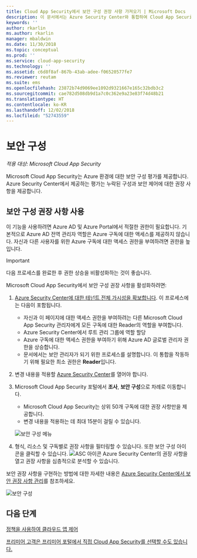 ```yaml
---
title: Cloud App Security에서 보안 구성 권장 사항 가져오기 | Microsoft Docs
description: 이 문서에서는 Azure Security Center와 통합하여 Cloud App Security에서 보안 구성 권장 사항을 가져오는 방법에 대한 정보를 제공합니다.
keywords: ''
author: rkarlin
ms.author: rkarlin
manager: mbaldwin
ms.date: 11/30/2018
ms.topic: conceptual
ms.prod: ''
ms.service: cloud-app-security
ms.technology: ''
ms.assetid: c6d8f8af-867b-43ab-adee-f06520577fe7
ms.reviewer: reutam
ms.suite: ems
ms.openlocfilehash: 23872b74d9069ee1092d9321667e165c32bdb3c2
ms.sourcegitcommit: cae782d508db9d1a7c0c362e9a23e83f74d48b21
ms.translationtype: HT
ms.contentlocale: ko-KR
ms.lasthandoff: 12/02/2018
ms.locfileid: "52743559"
---
```

# <a name="security-configuration"></a>보안 구성

*적용 대상: Microsoft Cloud App Security*

Microsoft Cloud App Security는 Azure 환경에 대한 보안 구성 평가를 제공합니다. Azure Security Center에서 제공하는 평가는 누락된 구성과 보안 제어에 대한 권장 사항을 제공합니다.

## <a name="enable-security-configuration-recommendations"></a>보안 구성 권장 사항 사용

이 기능을 사용하려면 Azure AD 및 Azure Portal에서 적절한 권한이 필요합니다. 기본적으로 Azure AD 전역 관리자 역할은 Azure 구독에 대한 액세스를 제공하지 않습니다. 자신과 다른 사용자를 위한 Azure 구독에 대한 액세스 권한을 부여하려면 권한을 높입니다.

> [!IMPORTANT]
> 다음 프로세스를 완료한 후 권한 상승을 비활성화하는 것이 좋습니다.

Microsoft Cloud App Security에서 보안 구성 권장 사항을 활성화하려면:

1. <a href="https://docs.microsoft.com/azure/security-center/security-center-management-groups" target="_blank">Azure Security Center에 대한 테넌트 전체 가시성을 확보합니다</a>. 이 프로세스에는 다음이 포함됩니다.
   - 자신과 이 페이지에 대한 액세스 권한을 부여하려는 다른 Microsoft Cloud App Security 관리자에게 모든 구독에 대한 Reader의 역할을 부여합니다.
   - Azure Security Center에서 루트 관리 그룹에 역할 할당
   - Azure 구독에 대한 액세스 권한을 부여하기 위해 Azure AD 글로벌 관리자 권한을 상승합니다.
   - 문서에서는 보안 관리자가 되기 위한 프로세스를 설명합니다. 이 통합을 작동하기 위해 필요한 최소 권한은 **Reader**입니다.

2. 변경 내용을 적용할 <a href="https://ms.portal.azure.com/#blade/Microsoft_Azure_Security/SecurityMenuBlade/0" target="_blank">Azure Security Center</a>를 열어야 합니다.

3. Microsoft Cloud App Security 포털에서 **조사**, **보안 구성**으로 차례로 이동합니다. 
    - Microsoft Cloud App Security는 상위 50개 구독에 대한 권장 사항만을 제공합니다. 
    - 변경 내용을 적용하는 데 최대 15분이 걸릴 수 있습니다.

     ![보안 구성 메뉴](./media/security-configuration-menu.png)

4. 형식, 리소스 및 구독별로 권장 사항을 필터링할 수 있습니다. 또한 보안 구성 아이콘을 클릭할 수 있습니다. ![ASC 아이콘](./media/asc-icon.png) Azure Security Center의 권장 사항을 열고 권장 사항을 심층적으로 분석할 수 있습니다. 

보안 권장 사항을 구현하는 방법에 대한 자세한 내용은 [Azure Security Center에서 보안 권장 사항 관리](https://docs.microsoft.com/azure/security-center/security-center-recommendations)를 참조하세요.

   ![보안 구성](./media/security-configuration1.png)

## <a name="next-steps"></a>다음 단계 
[정책을 사용하여 클라우드 앱 제어](control-cloud-apps-with-policies.md)

[프리미어 고객은 프리미어 포털에서 직접 Cloud App Security를 선택할 수도 있습니다.](https://premier.microsoft.com/)  
  
